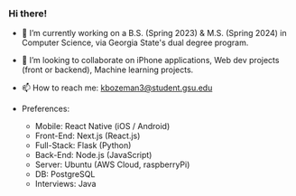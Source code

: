 ### Hi there!
- 🔭 I’m currently working on a B.S. (Spring 2023) & M.S. (Spring 2024) in Computer Science, via Georgia State's dual degree program.
- 👯 I’m looking to collaborate on iPhone applications, Web dev projects (front or backend), Machine learning projects. 
- 📫 How to reach me: kbozeman3@student.gsu.edu

- Preferences:
   - Mobile: React Native (iOS / Android)
   - Front-End: Next.js (React.js)
   - Full-Stack: Flask (Python)
   - Back-End: Node.js (JavaScript)
   - Server: Ubuntu (AWS Cloud, raspberryPi)
   - DB: PostgreSQL
   - Interviews: Java

<!-- 
**egrep6021ad/egrep6021ad** is a ✨ _special_ ✨ repository because its `README.md` (this file) appears on your GitHub profile.

Here are some ideas to get you started:

- 🔭 I’m currently working on both a B.S. (2023) and an M.S. (2024) in Computer Science via Geogria States dual degree program.
- 👯 I’m looking to collaborate on iPhone applications, Web "apps", Machine learning projects. 
- 💬 Ask me about anything. 
- 😄 Pronouns: He / Him 
-->

